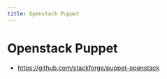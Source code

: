 ```yaml
---
title: Openstack Puppet
---
```


# Openstack Puppet

* https://github.com/stackforge/puppet-openstack
